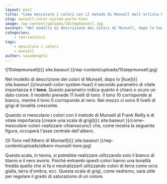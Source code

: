 ```yaml
---
layout: post
title: "Come mescolare i colori con il metodo di Munsell dell'artista Frank Reilly. Che cos'è il tono?"
slug: munsell-color-system-parte-tono
image: /wp-content/uploads/10stepmunsell.jpg
excerpt: "Nel modello di descrizione dei colori di Munsell, dopo lo hue il secondo parametro di vitale importanza è il tono. Questo parametro indica quanto è chiaro"
categories:
    - teoriacolori
tags:
    - mescolare i colori
    - munsell
author: sasadangelo
---
```


![10stepmunsell]({{ site.baseurl }}/wp-content/uploads/10stepmunsell.jpg)

Nel modello di descrizione dei colori di Munsell, dopo lo [hue]({{ site.baseurl }}/munsell-color-system-hue/) il secondo parametro di vitale importanza è il **tono**. Questo parametro indica quanto è chiaro o scuro un dato colore. Il modello prevede 11 livelli di tono. Il tono 10 corrisponde al bianco, mentre il tono 0 corrisponde al nero. Nel mezzo ci sono 9 livelli di grigi di tonalità crescente.

Quando si mescolano i colori con il metodo di Munsell di Frank Reilly è di vitale importanza [creare una scala di grigi]({{ site.baseurl }}/come-mescolare-colori-realizzare-chiaroscuro/) che, come mostra la seguente figura, occuperà l'asse centrale dell'albero.

![Il Tono nell'Albero di Munsell]({{ site.baseurl }}/wp-content/uploads/albero-munsell-tono.jpg)

Questa scala, in teoria, si potrebbe realizzare utilizzando solo il bianco di titanio e il nero avorio. Poichè entrambi questi colori hanno una tonalità fredda quello che si fa e neutralizzarli utilizzando colori di terra come ocra gialla, terra d'ombra, ecc. Questa scala di grigi, come vedremo, sarà utile per regolare il grado di saturazione di un colore.
